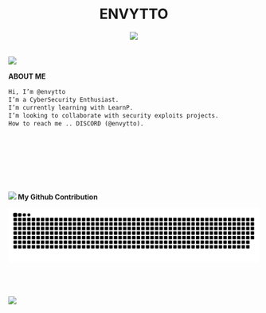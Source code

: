 <h1 align="Center">
    <br size="100px" align="center">ENVYTTO
</h1>
<p align="center">
  <a href="https://github.com/DenverCoder1/readme-typing-svg"><img src="https://readme-typing-svg.herokuapp.com?font=Time+New+Roman&color=Black&size=30&center=true&vCenter=true&width=600&height=100&lines=Ethical+Hacker;Cybersecurity+Analyst;FiveM+Cheat+Creator;SS+Team+ITA;"></a>
</p>

<br>
<picture> <img align="Left" src="https://media.giphy.com/media/v1.Y2lkPTc5MGI3NjExZHV0cnZxMGt0Njl3emxlczR3dHYyaW96dWJmazVueGMyZHZxeGs0diZlcD12MV9pbnRlcm5hbF9naWZfYnlfaWQmY3Q9Zw/3oz8xD5ZIsxGJuhUqs/giphy.gif"></picture>
<br>
 
 **ABOUT ME**

    Hi, I’m @envytto
    I’m a CyberSecurity Enthusiast.
    I’m currently learning with LearnP.
    I’m looking to collaborate with security exploits projects.
    How to reach me .. DISCORD (@envytto).
<br>
<br>
<br>
<br>
<br>
<br>

<img src="https://media.giphy.com/media/iY8CRBdQXODJSCERIr/giphy.gif" width="35"><b> My Github Contribution </b>
<div align="center">
  <a href="https://github.com/envytto">
  <img  src="https://github.com/MdAmiruddin/MdAmiruddin/blob/main/Assets/gridsnake.svg"
       alt="snake" /></a>
</div>


</a>
</div>

<br>
<br>
<br>

![](https://visitcount.itsvg.in/api?id=MdAmiruddin&icon=2&color=1)
